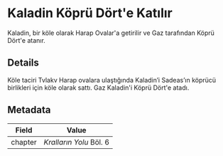 # Kaladin Köprü Dört'e Katılır
Kaladin, bir köle olarak Harap Ovalar'a getirilir ve Gaz tarafından Köprü Dört'e atanır.

## Details
Köle taciri Tvlakv Harap ovalara ulaştığında Kaladin’i Sadeas’ın köprücü birlikleri için köle olarak sattı. Gaz Kaladin'i Köprü Dört'e atadı.

## Metadata
| Field | Value |
| ----- | ----- |
| chapter | *Kralların Yolu* Böl. 6 |
